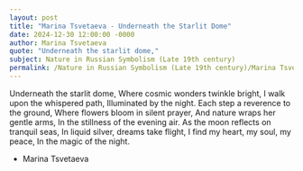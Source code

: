 ```yaml
---
layout: post
title: "Marina Tsvetaeva - Underneath the Starlit Dome"
date: 2024-12-30 12:00:00 -0000
author: Marina Tsvetaeva
quote: "Underneath the starlit dome,"
subject: Nature in Russian Symbolism (Late 19th century)
permalink: /Nature in Russian Symbolism (Late 19th century)/Marina Tsvetaeva/Marina Tsvetaeva - Underneath the Starlit Dome
---
```


Underneath the starlit dome,
Where cosmic wonders twinkle bright,
I walk upon the whispered path,
Illuminated by the night.
Each step a reverence to the ground,
Where flowers bloom in silent prayer,
And nature wraps her gentle arms,
In the stillness of the evening air.
As the moon reflects on tranquil seas,
In liquid silver, dreams take flight,
I find my heart, my soul, my peace,
In the magic of the night.

- Marina Tsvetaeva
